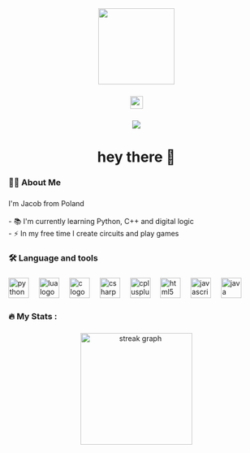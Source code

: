 <div align="center">
  <img height="150" src="https://i.giphy.com/media/v1.Y2lkPTc5MGI3NjExZTNyYWY2bG9rcXFxb3c0MGx4ZHltcTA5Zzc4cm5tajFzM3M2c2xkYyZlcD12MV9pbnRlcm5hbF9naWZfYnlfaWQmY3Q9Zw/CAYVZA5NRb529kKQUc/giphy.gif"  />
</div>

###

<div align="center">
  <a href="https://www.youtube.com/@siubikyt5105" target="_blank">
    <img src="https://img.shields.io/static/v1?message=Youtube&logo=youtube&label=&color=FF0000&logoColor=white&labelColor=&style=for-the-badge" height="25" alt="youtube logo"  />
  </a>
</div>

###

<div align="center">
  <img src="https://visitor-badge.laobi.icu/badge?page_id=siubikYT.siubikYT&"  />
</div>

###

<h1 align="center">hey there 👋</h1>

###

<h3 align="left">👩‍💻  About Me</h3>

###

<p align="left">I'm Jacob from Poland<br><br>- 📚 I'm currently learning Python, C++ and digital logic<br>- ⚡ In my free time I create circuits and play games</p>

###

<h3 align="left">🛠 Language and tools</h3>

###

<div align="left">
  <img src="https://cdn.jsdelivr.net/gh/devicons/devicon/icons/python/python-original.svg" height="40" alt="python logo"  />
  <img width="12" />
  <img src="https://cdn.jsdelivr.net/gh/devicons/devicon/icons/lua/lua-original.svg" height="40" alt="lua logo"  />
  <img width="12" />
  <img src="https://cdn.jsdelivr.net/gh/devicons/devicon/icons/c/c-original.svg" height="40" alt="c logo"  />
  <img width="12" />
  <img src="https://cdn.jsdelivr.net/gh/devicons/devicon/icons/csharp/csharp-original.svg" height="40" alt="csharp logo"  />
  <img width="12" />
  <img src="https://cdn.jsdelivr.net/gh/devicons/devicon/icons/cplusplus/cplusplus-original.svg" height="40" alt="cplusplus logo"  />
  <img width="12" />
  <img src="https://cdn.jsdelivr.net/gh/devicons/devicon/icons/html5/html5-original.svg" height="40" alt="html5 logo"  />
  <img width="12" />
  <img src="https://cdn.jsdelivr.net/gh/devicons/devicon/icons/javascript/javascript-original.svg" height="40"  alt="javascript logo"/>
  <img width="12" />
  <img src="https://cdn.jsdelivr.net/gh/devicons/devicon/icons/java/java-original.svg" height="40"  alt="java logo"/>
</div>

###

<h3 align="left">🔥   My Stats :</h3>

###

<div align="center">
  <img src="https://streak-stats.demolab.com?user=siubikYT&locale=en&mode=daily&theme=dark&hide_border=false&border_radius=5&order=3" height="220" alt="streak graph"  />
</div>

###
